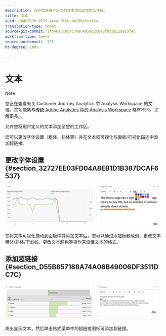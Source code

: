 ```yaml
---
description: 允许您将用户定义的文本添加至您的工作区。
title: 文本
uuid: 904b7170-073f-44ea-9fcb-4019befcaf8a
translation-type: tm+mt
source-git-commit: 1fb46acc9c7c70e64058d2c6a8fdcde119910fec
workflow-type: tm+mt
source-wordcount: '121'
ht-degree: 100%

---
```



# 文本

>[!NOTE]
>
>您正在查看有关 Customer Journey Analytics 中 Analysis Workspace 的文档。其功能集与[传统 Adobe Analytics 中的 Analysis Workspace](https://docs.adobe.com/content/help/zh-Hans/analytics/analyze/analysis-workspace/home.html) 略有不同。[了解更多...](/help/getting-started/cja-aa.md)

允许您将用户定义的文本添加至您的工作区。

您可以更改字体设置（粗体、斜体等）并在文本框可视化与面板/可视化描述中添加超链接。

## 更改字体设置 {#section_32727EE03FD04A8EB1D1B387DCAF6537}

![](assets/rich-text1.png)

在将文本可视化拖动到面板中并添加文本后，您可以通过添加标题级别、更改文本粗体/斜体/下划线、更改文本颜色等操作来设置文本的格式。

## 添加超链接 {#section_D55B857188A74A06B49006DF3511DC7C}

![](assets/rich-text2.png)

突出显示文本，然后单击格式菜单中的超链接图标可添加超链接。
